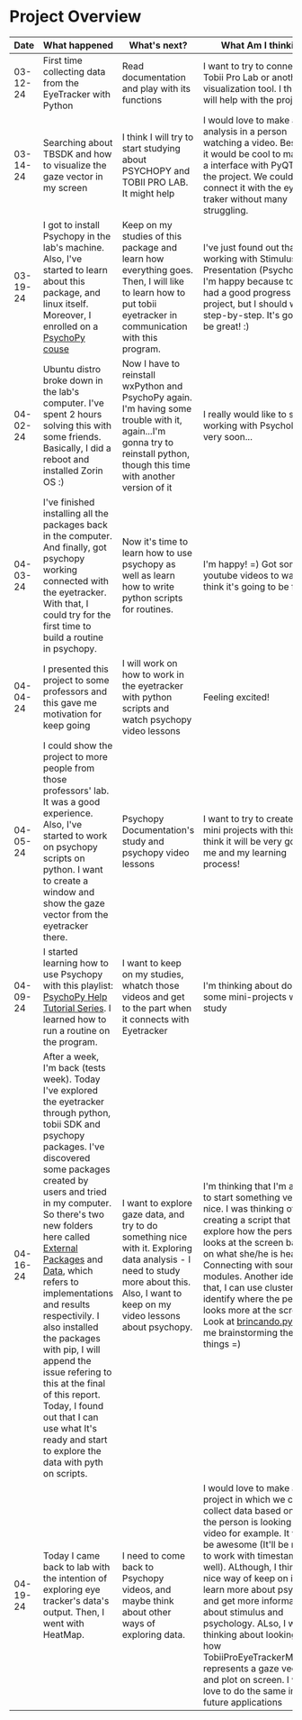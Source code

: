 # Project Overview
| Date | What happened | What's next? | What Am I thinking | Issues |
| ---- | ---- | --- | --- | --- |
| 03-12-24 | First time collecting data from the EyeTracker with Python| Read documentation and play with its functions | I want to try to connect to Tobii Pro Lab or another visualization tool. I think it will help with the project. 
| 03-14-24 | Searching about TBSDK and how to visualize the gaze vector in my screen| I think I will try to start studying about PSYCHOPY and TOBII PRO LAB. It might help | I would love to make an analysis in a person watching a video. Besides, it would be cool to make up a interface with PyQT for the project. We could connect it with the eye traker without many struggling.
| 03-19-24 | I got to install Psychopy in the lab's machine. Also, I've started to learn about this package, and linux itself. Moreover, I enrolled on a [PsychoPy couse](https://www.djmannion.net/psych_programming/vision/index.html) | Keep on my studies of this package and learn how everything goes. Then, I will like to learn how to put tobii eyetracker in communication with this program. | I've just found out that I'm working with Stimulus Presentation (Psychology). I'm happy because today I had a good progress in this project, but I should walk step-by-step. It's going to be great! :) |
| 04-02-24 | Ubuntu distro broke down in the lab's computer. I've spent 2 hours solving this with some friends. Basically, I did a reboot and installed Zorin OS :) | Now I have to reinstall wxPython and PsychoPy again. I'm having some trouble with it, again...I'm gonna try to reinstall python, though this time with another version of it | I really would like to see it working with PsychoPy very soon... |
| 04-03-24 | I've finished installing all the packages back in the computer. And finally, got psychopy working connected with the eyetracker. With that, I could try for the first time to build a routine in psychopy. | Now it's time to learn how to use psychopy as well as learn how to write python scripts for routines. | I'm happy! =) Got some youtube videos to watch, I think it's going to be fun!| 
| 04-04-24 | I presented this project to some professors and this gave me motivation for keep going | I will work on how to work in the eyetracker with python scripts and watch psychopy video lessons | Feeling excited! |
| 04-05-24 | I could show the project to more people from those professors' lab. It was a good experience. Also, I've started to work on psychopy scripts on python. I want to create a window and show the gaze vector from the eyetracker there. | Psychopy Documentation's study and psychopy video lessons | I want to try to create some mini projects with this. I think it will be very good for me and my learning process! |  
| 04-09-24 | I started learning how to use Psychopy with this playlist: [PsychoPy Help Tutorial Series](https://www.youtube.com/playlist?list=PL6PJquR5BWXllUt585cRJWcRTly55iXTm). I learned how to run a routine on the program. | I want to keep on my studies, whatch those videos and get to the part when it connects with Eyetracker | I'm thinking about doing some mini-projects while I study | 
| 04-16-24 | After a week, I'm back (tests week). Today I've explored the eyetracker through python, tobii SDK and psychopy packages. I've discovered some packages created by users and tried in my computer. So there's two new folders here called [External Packages](/external_packages) and [Data](/data), which refers to implementations and results respectivily. I also installed the packages with pip, I will append the issue refering to this at the final of this report. Today, I found out that I can use what It's ready and start to explore the data with pyth on scripts. | I want to explore gaze data, and try to do something nice with it. Exploring data analysis - I need to study more about this. Also, I want to keep on my video lessons about psychopy. | I'm thinking that I'm about to start something very nice. I was thinking of creating a script that explore how the person looks at the screen based on what she/he is hearing. Connecting with sound modules. Another idea is that, I can use clustering to identify where the person looks more at the screen (?) Look at [brincando.py](/data/shiroyang/brincando.py), it's me brainstorming these things =) | #8 |
| 04-19-24 | Today I came back to lab with the intention of exploring eye tracker's data's output. Then, I went with HeatMap. | I need to come back to Psychopy videos, and maybe think about other ways of exploring data. | I would love to make a mini-project in which we can collect data based on what the person is looking at in a video for example. It would be awesome (It'll be need to work with timestamp as well). ALthough, I think a nice way of keep on is to learn more about psychopy and get more information about stimulus and psychology. ALso, I was thinking about looking at how TobiiProEyeTrackerManager represents a gaze vector and plot on screen. I would love to do the same in future applications|
